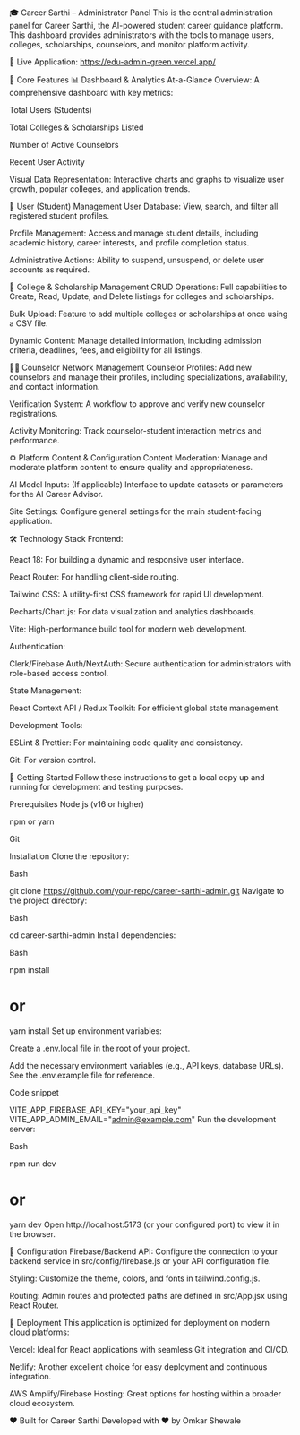 🎓 Career Sarthi – Administrator Panel
This is the central administration panel for Career Sarthi, the AI-powered student career guidance platform. This dashboard provides administrators with the tools to manage users, colleges, scholarships, counselors, and monitor platform activity.

🔗 Live Application: https://edu-admin-green.vercel.app/

🌟 Core Features
📊 Dashboard & Analytics
At-a-Glance Overview: A comprehensive dashboard with key metrics:

Total Users (Students)

Total Colleges & Scholarships Listed

Number of Active Counselors

Recent User Activity

Visual Data Representation: Interactive charts and graphs to visualize user growth, popular colleges, and application trends.

👤 User (Student) Management
User Database: View, search, and filter all registered student profiles.

Profile Management: Access and manage student details, including academic history, career interests, and profile completion status.

Administrative Actions: Ability to suspend, unsuspend, or delete user accounts as required.

🏫 College & Scholarship Management
CRUD Operations: Full capabilities to Create, Read, Update, and Delete listings for colleges and scholarships.

Bulk Upload: Feature to add multiple colleges or scholarships at once using a CSV file.

Dynamic Content: Manage detailed information, including admission criteria, deadlines, fees, and eligibility for all listings.

👨‍🏫 Counselor Network Management
Counselor Profiles: Add new counselors and manage their profiles, including specializations, availability, and contact information.

Verification System: A workflow to approve and verify new counselor registrations.

Activity Monitoring: Track counselor-student interaction metrics and performance.

⚙️ Platform Content & Configuration
Content Moderation: Manage and moderate platform content to ensure quality and appropriateness.

AI Model Inputs: (If applicable) Interface to update datasets or parameters for the AI Career Advisor.

Site Settings: Configure general settings for the main student-facing application.

🛠️ Technology Stack
Frontend:

React 18: For building a dynamic and responsive user interface.

React Router: For handling client-side routing.

Tailwind CSS: A utility-first CSS framework for rapid UI development.

Recharts/Chart.js: For data visualization and analytics dashboards.

Vite: High-performance build tool for modern web development.

Authentication:

Clerk/Firebase Auth/NextAuth: Secure authentication for administrators with role-based access control.

State Management:

React Context API / Redux Toolkit: For efficient global state management.

Development Tools:

ESLint & Prettier: For maintaining code quality and consistency.

Git: For version control.

🚀 Getting Started
Follow these instructions to get a local copy up and running for development and testing purposes.

Prerequisites
Node.js (v16 or higher)

npm or yarn

Git

Installation
Clone the repository:

Bash

git clone https://github.com/your-repo/career-sarthi-admin.git
Navigate to the project directory:

Bash

cd career-sarthi-admin
Install dependencies:

Bash

npm install
# or
yarn install
Set up environment variables:

Create a .env.local file in the root of your project.

Add the necessary environment variables (e.g., API keys, database URLs). See the .env.example file for reference.

Code snippet

VITE_APP_FIREBASE_API_KEY="your_api_key"
VITE_APP_ADMIN_EMAIL="admin@example.com"
Run the development server:

Bash

npm run dev
# or
yarn dev
Open http://localhost:5173 (or your configured port) to view it in the browser.

🔧 Configuration
Firebase/Backend API: Configure the connection to your backend service in src/config/firebase.js or your API configuration file.

Styling: Customize the theme, colors, and fonts in tailwind.config.js.

Routing: Admin routes and protected paths are defined in src/App.jsx using React Router.

🚀 Deployment
This application is optimized for deployment on modern cloud platforms:

Vercel: Ideal for React applications with seamless Git integration and CI/CD.

Netlify: Another excellent choice for easy deployment and continuous integration.

AWS Amplify/Firebase Hosting: Great options for hosting within a broader cloud ecosystem.

❤️ Built for Career Sarthi
Developed with ❤️ by Omkar Shewale
